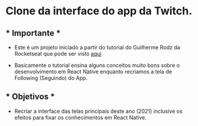 # Clone da interface do app da Twitch.

## * Importante *
 - Este é um projeto iniciado a partir do tutorial do Guilherme Rodz da Rocketseat
 que pode ser visto [aqui](https://www.youtube.com/watch?v=bJVp_vlvMwQ&list=PL85ITvJ7FLohTZv9cC5-PrZ39Q3cugWqp&index=7)

 - Basicamente o tutorial ensina alguns conceitos muito bons sobre o desenvolvimento em
React Native enquanto recriamos a tela de Following (Seguindo) do App.

## * Objetivos *
- Recriar a interface das telas principais deste ano (2021) inclusive os efeitos para fixar os conhecimentos
em React Native.